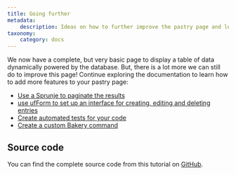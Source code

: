 ```yaml
---
title: Going further
metadata:
    description: Ideas on how to further improve the pastry page and learn more about UserFrosting!
taxonomy:
    category: docs
---
```


We now have a complete, but very basic page to display a table of data dynamically powered by the database. But, there is a lot more we can still do to improve this page! Continue exploring the documentation to learn how to add more features to your pastry page:

- [Use a Sprunje to paginate the results](/database/data-sprunjing)
- [use ufForm to set up an interface for creating, editing and deleting entries](/client-side-code/components/forms)
- [Create automated tests for your code](/advanced/automated-tests)
- [Create a custom Bakery command](/cli/custom-commands)

## Source code

You can find the complete source code from this tutorial on [GitHub](https://github.com/userfrosting/pastries).
